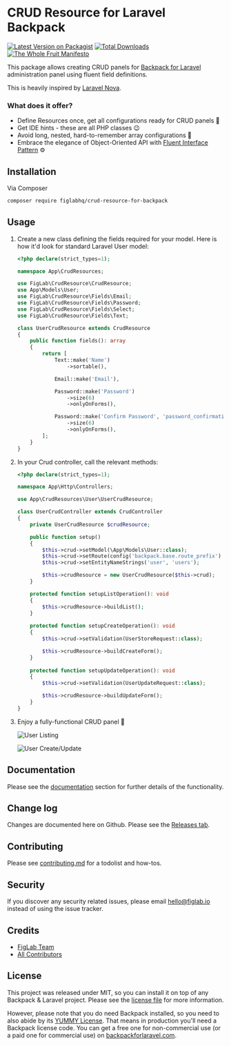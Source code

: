 # CRUD Resource for Laravel Backpack

[![Latest Version on Packagist][ico-version]][link-packagist]
[![Total Downloads][ico-downloads]][link-downloads]
[![The Whole Fruit Manifesto](https://img.shields.io/badge/writing%20standard-the%20whole%20fruit-brightgreen)](https://github.com/the-whole-fruit/manifesto)

This package allows creating CRUD panels for [Backpack for Laravel](https://backpackforlaravel.com/) administration panel using fluent field definitions.

This is heavily inspired by [Laravel Nova](https://nova.laravel.com/).

### What does it offer?

- Define Resources once, get all configurations ready for CRUD panels :rocket:
- Get IDE hints - these are all PHP classes :wink:
- Avoid long, nested, hard-to-remember array configurations :yawning_face:
- Embrace the elegance of Object-Oriented API with [Fluent Interface Pattern](https://en.wikipedia.org/wiki/Fluent_interface) :gear:


## Installation

Via Composer

``` bash
composer require figlabhq/crud-resource-for-backpack
```

## Usage

1. Create a new class defining the fields required for your model. Here is how it'd look for standard Laravel User model:
    
    ```php
    <?php declare(strict_types=1);

    namespace App\CrudResources;

    use FigLab\CrudResource\CrudResource;
    use App\Models\User;
    use FigLab\CrudResource\Fields\Email;
    use FigLab\CrudResource\Fields\Password;
    use FigLab\CrudResource\Fields\Select;
    use FigLab\CrudResource\Fields\Text;
    
    class UserCrudResource extends CrudResource
    {
        public function fields(): array
        {
            return [
                Text::make('Name')
                    ->sortable(),
    
                Email::make('Email'),
    
                Password::make('Password')
                    ->size(6)
                    ->onlyOnForms(),
    
                Password::make('Confirm Password', 'password_confirmation')
                    ->size(6)
                    ->onlyOnForms(),
            ];
        }
    }
    
    ```
2. In your Crud controller, call the relevant methods:

    ```php
    <?php declare(strict_types=1);
    
    namespace App\Http\Controllers;
    
    use App\CrudResources\User\UserCrudResource;
    
    class UserCrudController extends CrudController
    {
        private UserCrudResource $crudResource;
    
        public function setup()
        {
            $this->crud->setModel(\App\Models\User::class);
            $this->crud->setRoute(config('backpack.base.route_prefix') . '/users');
            $this->crud->setEntityNameStrings('user', 'users');
    
            $this->crudResource = new UserCrudResource($this->crud);
        }
    
        protected function setupListOperation(): void
        {
            $this->crudResource->buildList();
        }
        
        protected function setupCreateOperation(): void
        {
            $this->crud->setValidation(UserStoreRequest::class);
    
            $this->crudResource->buildCreateForm();
        }
        
        protected function setupUpdateOperation(): void
        {
            $this->crud->setValidation(UserUpdateRequest::class);
    
            $this->crudResource->buildUpdateForm();
        }
    }
    ```

4. Enjoy a fully-functional CRUD panel 🎉

    ![User Listing](https://user-images.githubusercontent.com/171715/176384391-7288e693-19a7-4553-8eb2-46807c05acf8.png)
    
    ![User Create/Update](https://user-images.githubusercontent.com/171715/176384365-ca5e6d44-d634-43a8-b1ca-9a2b8edcdf80.png)

## Documentation

Please see the [documentation](docs/readme.md) section for further details of the functionality.

## Change log

Changes are documented here on Github. Please see the [Releases tab](https://github.com/figlabhq/crud-resource-for-backpack/releases).

## Contributing

Please see [contributing.md](contributing.md) for a todolist and how-tos.

## Security

If you discover any security related issues, please email hello@figlab.io instead of using the issue tracker.

## Credits

- [FigLab Team][link-author]
- [All Contributors][link-contributors]

## License

This project was released under MIT, so you can install it on top of any Backpack & Laravel project. Please see the 
[license file](license.md) for more information. 

However, please note that you do need Backpack installed, so you need to also abide by its [YUMMY License](https://github.com/Laravel-Backpack/CRUD/blob/master/LICENSE.md). 
That means in production you'll need a Backpack license code. You can get a free one for non-commercial use 
(or a paid one for commercial use) on [backpackforlaravel.com](https://backpackforlaravel.com).


[ico-version]: https://img.shields.io/packagist/v/figlabhq/crud-resource-for-backpack.svg?style=flat-square
[ico-downloads]: https://img.shields.io/packagist/dt/figlabhq/crud-resource-for-backpack.svg?style=flat-square

[link-packagist]: https://packagist.org/packages/figlabhq/crud-resource-for-backpack
[link-downloads]: https://packagist.org/packages/figlabhq/crud-resource-for-backpack
[link-author]: https://github.com/figlabhq
[link-contributors]: ../../contributors
